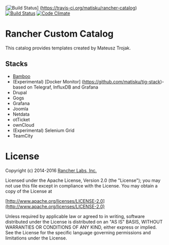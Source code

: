 [![Build Status](https://travis-ci.org/matisku/rancher-catalog.svg?branch=master)] (https://travis-ci.org/matisku/rancher-catalog) [![Build Status](https://drone.io/github.com/matisku/rancher-catalog/status.png)](https://drone.io/github.com/matisku/rancher-catalog/latest)  [![Code Climate](https://codeclimate.com/github/matisku/rancher-catalog/badges/gpa.svg)](https://codeclimate.com/github/matisku/rancher-catalog)

# Rancher Custom Catalog 

This catalog provides templates created by Mateusz Trojak.  

## Stacks
* [Bamboo](https://github.com/matisku/bamboo-docker)
* (Experimental) [Docker Monitor] (https://github.com/matisku/tig-stack)- based on Telegraf, InfluxDB and Grafana
* Drupal
* Gogs
* Grafana
* Joomla
* Netdata
* otTicket
* ownCloud
* (Experimental) Selenium Grid
* TeamCity

# License
Copyright (c) 2014-2016 [Rancher Labs, Inc.](http://rancher.com)

Licensed under the Apache License, Version 2.0 (the "License");
you may not use this file except in compliance with the License.
You may obtain a copy of the License at

[http://www.apache.org/licenses/LICENSE-2.0](http://www.apache.org/licenses/LICENSE-2.0)

Unless required by applicable law or agreed to in writing, software
distributed under the License is distributed on an "AS IS" BASIS,
WITHOUT WARRANTIES OR CONDITIONS OF ANY KIND, either express or implied.
See the License for the specific language governing permissions and
limitations under the License.
